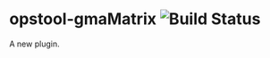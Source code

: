 opstool-gmaMatrix ![Build Status](https://travis-ci.org/appdevdesigns/opstool-gmaMatrix.png)
================

A new plugin.